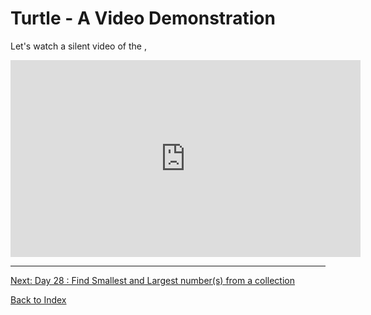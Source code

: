 # Turtle - A Video Demonstration 

Let's watch a silent video of the ,

<iframe width="560" height="315" src="https://www.youtube.com/embed/wG-h0-bb9ek" frameborder="0" allow="accelerometer; autoplay; clipboard-write; encrypted-media; gyroscope; picture-in-picture" allowfullscreen></iframe>

---

[Next: Day 28 : Find Smallest and Largest number(s) from a collection](28-day28.md)

[Back to Index](index.md)
